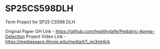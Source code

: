 # SP25CS598DLH
Term Project for SP25 CS598 DLH


Original Paper GH Link - https://github.com/healthylaife/Pediatric-Apnea-Detection
Project Video Link - https://mediaspace.illinois.edu/media/t/1_qp3mt4ck

